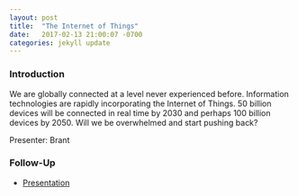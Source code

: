 ```yaml
---
layout: post
title:  "The Internet of Things"
date:   2017-02-13 21:00:07 -0700
categories: jekyll update
---
```


### Introduction

We are globally connected at a level never experienced before. Information technologies are rapidly incorporating the Internet of Things. 50 billion devices will be connected in real time by 2030 and perhaps 100 billion devices by 2050. Will we be overwhelmed and start pushing back?

Presenter: Brant

### Follow-Up

* [Presentation](/assets/present/internet-of-things.pdf) 
